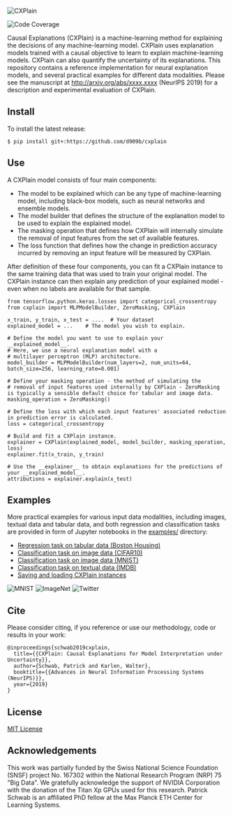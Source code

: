 ![CXPlain](http://schwabpatrick.com/img/cxplain_logo.png)

![Code Coverage](https://img.shields.io/badge/Coverage-88%25-green)

Causal Explanations (CXPlain) is a machine-learning method for explaining the decisions of any machine-learning model. CXPlain uses explanation models trained with a causal objective to learn to explain machine-learning models. CXPlain can also quantify the uncertainty of its explanations. This repository contains a reference implementation for neural explanation models, and several practical examples for different data modalities. Please see the manuscript at http://arxiv.org/abs/xxxx.xxxx (NeurIPS 2019) for a description and experimental evaluation of CXPlain.

## Install

To install the latest release:

```
$ pip install git+:https://github.com/d909b/cxplain
```

## Use

A CXPlain model consists of four main components:
- The model to be explained which can be any type of machine-learning model, including black-box models, such as neural networks and ensemble models.
- The model builder that defines the structure of the explanation model to be used to explain the explained model.
- The masking operation that defines how CXPlain will internally simulate the removal of input features from the set of available features.
- The loss function that defines how the change in prediction accuracy incurred by removing an input feature will be measured by CXPlain.

After definition of these four components, you can fit a CXPlain instance to the same training data that was used to train your original model. The CXPlain instance can then explain any prediction of your explained model - even when no labels are available for that sample.

```
from tensorflow.python.keras.losses import categorical_crossentropy
from cxplain import MLPModelBuilder, ZeroMasking, CXPlain

x_train, y_train, x_test = ....  # Your dataset
explained_model = ...    # The model you wish to explain.

# Define the model you want to use to explain your __explained_model__.
# Here, we use a neural explanation model with a
# multilayer perceptron (MLP) architecture.
model_builder = MLPModelBuilder(num_layers=2, num_units=64, batch_size=256, learning_rate=0.001)

# Define your masking operation - the method of simulating the
# removal of input features used internally by CXPlain - ZeroMasking is typically a sensible default choice for tabular and image data.
masking_operation = ZeroMasking()

# Define the loss with which each input features' associated reduction in prediction error is calculated.
loss = categorical_crossentropy

# Build and fit a CXPlain instance.
explainer = CXPlain(explained_model, model_builder, masking_operation, loss)
explainer.fit(x_train, y_train)

# Use the __explainer__ to obtain explanations for the predictions of your __explained_model__.
attributions = explainer.explain(x_test)
```

## Examples

More practical examples for various input data modalities, including images, textual data and tabular data, and both regression and classification tasks are provided in form of Jupyter notebooks in the [examples/](examples) directory:
- [Regression task on tabular data (Boston Housing)](examples/boston_housing.ipynb)
- [Classification task on image data (CIFAR10)](examples/cifar10.ipynb)
- [Classification task on image data (MNIST)](examples/mnist.ipynb)
- [Classification task on textual data (IMDB)](examples/nlp.ipynb)
- [Saving and loading CXPlain instances](examples/nlp.ipynb)

![MNIST](http://schwabpatrick.com/img/mnist_samples.png)
![ImageNet](http://schwabpatrick.com/img/imagenet_samples.png)
![Twitter](http://schwabpatrick.com/img/twitter_samples.png)

## Cite

Please consider citing, if you reference or use our methodology, code or results in your work:

    @inproceedings{schwab2019cxplain,
      title={{CXPlain: Causal Explanations for Model Interpretation under Uncertainty}},
      author={Schwab, Patrick and Karlen, Walter},
      booktitle={{Advances in Neural Information Processing Systems (NeurIPS)}},
      year={2019}
    }

## License

[MIT License](LICENSE.txt)

## Acknowledgements

This work was partially funded by the Swiss National Science Foundation (SNSF) project No. 167302 within the National Research Program (NRP) 75 "Big Data". We gratefully acknowledge the support of NVIDIA Corporation with the donation of the Titan Xp GPUs used for this research. Patrick Schwab is an affiliated PhD fellow at the Max Planck ETH Center for Learning Systems.